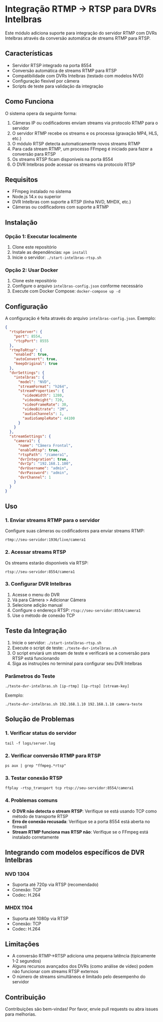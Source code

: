 # Integração RTMP → RTSP para DVRs Intelbras

Este módulo adiciona suporte para integração do servidor RTMP com DVRs Intelbras através da conversão automática de streams RTMP para RTSP.

## Características

* Servidor RTSP integrado na porta 8554
* Conversão automática de streams RTMP para RTSP
* Compatibilidade com DVRs Intelbras (testado com modelos NVD)
* Configuração flexível por câmera
* Scripts de teste para validação da integração

## Como Funciona

O sistema opera da seguinte forma:

1. Câmeras IP ou codificadores enviam streams via protocolo RTMP para o servidor
2. O servidor RTMP recebe os streams e os processa (gravação MP4, HLS, etc.)
3. O módulo RTSP detecta automaticamente novos streams RTMP
4. Para cada stream RTMP, um processo FFmpeg é iniciado para fazer a conversão para RTSP
5. Os streams RTSP ficam disponíveis na porta 8554
6. O DVR Intelbras pode acessar os streams via protocolo RTSP

## Requisitos

* FFmpeg instalado no sistema
* Node.js 14.x ou superior
* DVR Intelbras com suporte a RTSP (linha NVD, MHDX, etc.)
* Câmeras ou codificadores com suporte a RTMP

## Instalação

### Opção 1: Executar localmente

1. Clone este repositório
2. Instale as dependências: `npm install`
3. Inicie o servidor: `./start-intelbras-rtsp.sh`

### Opção 2: Usar Docker

1. Clone este repositório
2. Configure o arquivo `intelbras-config.json` conforme necessário
3. Execute com Docker Compose: `docker-compose up -d`

## Configuração

A configuração é feita através do arquivo `intelbras-config.json`. Exemplo:

```json
{
  "rtspServer": {
    "port": 8554,
    "rtcpPort": 8555
  },
  "rtmpToRtsp": {
    "enabled": true,
    "autoConvert": true,
    "keepOriginal": true
  },
  "dvrSettings": {
    "intelbras": {
      "model": "NVD",
      "streamFormat": "h264",
      "streamProperties": {
        "videoWidth": 1280,
        "videoHeight": 720,
        "videoFrameRate": 30,
        "videoBitrate": "2M",
        "audioChannels": 1,
        "audioSampleRate": 44100
      }
    }
  },
  "streamSettings": {
    "camera1": {
      "name": "Câmera Frontal",
      "enableRtsp": true,
      "rtspPath": "/camera1",
      "dvrIntegration": true,
      "dvrIp": "192.168.1.100",
      "dvrUsername": "admin",
      "dvrPassword": "admin",
      "dvrChannel": 1
    }
  }
}
```

## Uso

### 1. Enviar streams RTMP para o servidor

Configure suas câmeras ou codificadores para enviar streams RTMP:

```
rtmp://seu-servidor:1936/live/camera1
```

### 2. Acessar streams RTSP

Os streams estarão disponíveis via RTSP:

```
rtsp://seu-servidor:8554/camera1
```

### 3. Configurar DVR Intelbras

1. Acesse o menu do DVR
2. Vá para Câmera > Adicionar Câmera
3. Selecione adição manual
4. Configure o endereço RTSP: `rtsp://seu-servidor:8554/camera1`
5. Use o método de conexão TCP

## Teste da Integração

1. Inicie o servidor: `./start-intelbras-rtsp.sh`
2. Execute o script de teste: `./teste-dvr-intelbras.sh`
3. O script enviará um stream de teste e verificará se a conversão para RTSP está funcionando
4. Siga as instruções no terminal para configurar seu DVR Intelbras

### Parâmetros do Teste

```
./teste-dvr-intelbras.sh [ip-rtmp] [ip-rtsp] [stream-key]
```

Exemplo:
```
./teste-dvr-intelbras.sh 192.168.1.10 192.168.1.10 camera-teste
```

## Solução de Problemas

### 1. Verificar status do servidor

```
tail -f logs/server.log
```

### 2. Verificar conversão RTMP para RTSP

```
ps aux | grep "ffmpeg.*rtsp"
```

### 3. Testar conexão RTSP

```
ffplay -rtsp_transport tcp rtsp://seu-servidor:8554/camera1
```

### 4. Problemas comuns

* **O DVR não detecta o stream RTSP**: Verifique se está usando TCP como método de transporte RTSP
* **Erro de conexão recusada**: Verifique se a porta 8554 está aberta no firewall
* **Stream RTMP funciona mas RTSP não**: Verifique se o FFmpeg está instalado corretamente

## Integrando com modelos específicos de DVR Intelbras

### NVD 1304

- Suporta até 720p via RTSP (recomendado)
- Conexão: TCP
- Codec: H.264

### MHDX 1104

- Suporta até 1080p via RTSP
- Conexão: TCP
- Codec: H.264

## Limitações

- A conversão RTMP→RTSP adiciona uma pequena latência (tipicamente 1-2 segundos)
- Alguns recursos avançados dos DVRs (como análise de vídeo) podem não funcionar com streams RTSP externos
- O número de streams simultâneos é limitado pelo desempenho do servidor

## Contribuição

Contribuições são bem-vindas! Por favor, envie pull requests ou abra issues para melhorias. 